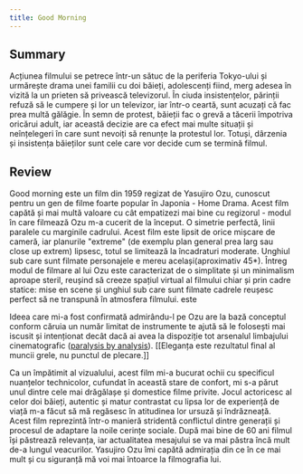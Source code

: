 ```yaml
---
title: Good Morning
---
```

## Summary
Acțiunea filmului se petrece într-un sătuc de la periferia Tokyo-ului și urmărește drama unei familii cu doi băieți, adolescenți fiind,  merg adesea în vizită la un prieten să privească televizorul. În ciuda insistențelor, părinții refuză să le cumpere și lor un televizor, iar într-o ceartă, sunt acuzați că fac prea multă gălăgie. În semn de protest, băieții fac o grevă a tăcerii împotriva oricărui adult, iar această decizie are ca efect mai multe situații și neînțelegeri în care sunt nevoiți să renunțe la protestul lor. Totuși, dârzenia și insistența băieților sunt cele care vor decide cum se termină filmul. 


## Review
Good morning este un film din 1959 regizat de Yasujiro Ozu, cunoscut pentru un gen de filme foarte popular în Japonia - Home Drama. Acest film capătă și mai multă valoare cu cât empatizezi mai bine cu regizorul - modul în care filmează Ozu m-a cucerit de la început. O simetrie perfectă, linii paralele cu marginile cadrului. Acest film este lipsit de orice mișcare de cameră, iar planurile "extreme" (de exemplu plan general prea larg sau close up extrem) lipsesc, totul se limitează la încadraturi moderate.  Unghiul sub care sunt filmate personajele e mereu același(aproximativ 45*). Întreg modul de filmare al lui Ozu este caracterizat de o simplitate și un minimalism aproape steril, reușind să creeze spațiul virtual al filmului chiar și prin cadre statice: mise en scene și unghiul sub care sunt filmate cadrele reușesc perfect să ne transpună în atmosfera filmului. este 

Ideea care mi-a fost confirmată admirându-l pe Ozu are la bază conceptul conform căruia un număr limitat de instrumente te ajută să le folosești mai iscusit și intenționat decât dacă ai avea la dispoziție tot arsenalul limbajului cinematografic ([paralysis by analysis](https://en.wikipedia.org/wiki/Analysis_paralysis)). [[Eleganța este rezultatul final al muncii grele, nu punctul de plecare.]]

Ca un împătimit al vizualului, acest film mi-a bucurat ochii cu specificul nuanțelor technicolor, cufundat în această stare de confort, mi s-a părut unul dintre cele mai drăgălașe și domestice filme privite. 
Jocul actoricesc al celor doi băieți, autentic și matur contrastat cu lipsa lor de experiență de viață m-a făcut să mă regăsesc în atitudinea lor ursuză și îndrăzneață. 
Acest film reprezintă într-o manieră stridentă conflictul dintre generații și procesul de adaptare la noile cerințe sociale. După mai bine de 60 ani filmul își păstrează relevanța, iar actualitatea mesajului se va mai păstra încă mult de-a lungul veacurilor. 
Yasujiro Ozu îmi capătă admirația din ce în ce mai mult și cu siguranță mă voi mai întoarce la filmografia lui.